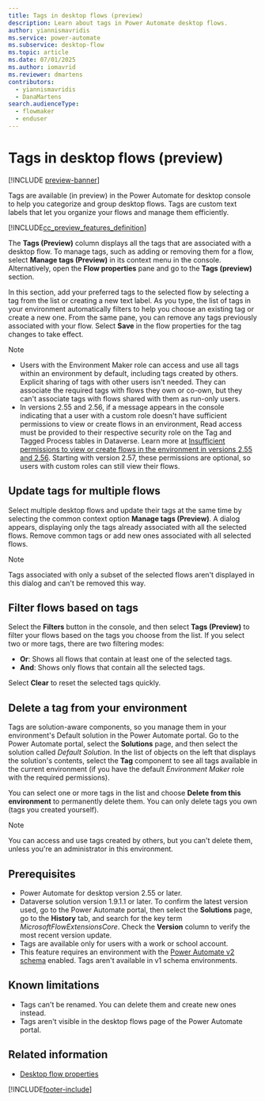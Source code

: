 ```yaml
---
title: Tags in desktop flows (preview)
description: Learn about tags in Power Automate desktop flows.
author: yiannismavridis
ms.service: power-automate
ms.subservice: desktop-flow
ms.topic: article
ms.date: 07/01/2025
ms.author: iomavrid
ms.reviewer: dmartens
contributors:
  - yiannismavridis
  - DanaMartens
search.audienceType: 
  - flowmaker
  - enduser
---
```


# Tags in desktop flows (preview)

[!INCLUDE [preview-banner](~/../shared-content/shared/preview-includes/preview-banner.md)]

Tags are available (in preview) in the Power Automate for desktop console to help you categorize and group desktop flows. Tags are custom text labels that let you organize your flows and manage them efficiently.

[!INCLUDE[cc_preview_features_definition](../includes/cc-preview-features-definition.md)]

The **Tags (Preview)** column displays all the tags that are associated with a desktop flow. To manage tags, such as adding or removing them for a flow, select **Manage tags (Preview)** in its context menu in the console. Alternatively, open the **Flow properties** pane and go to the **Tags (preview)** section.

In this section, add your preferred tags to the selected flow by selecting a tag from the list or creating a new text label. As you type, the list of tags in your environment automatically filters to help you choose an existing tag or create a new one. From the same pane, you can remove any tags previously associated with your flow. Select **Save** in the flow properties for the tag changes to take effect.

> [!NOTE]
> - Users with the Environment Maker role can access and use all tags within an environment by default, including tags created by others. Explicit sharing of tags with other users isn't needed. They can associate the required tags with flows they own or co-own, but they can't associate tags with flows shared with them as run-only users.
> - In versions 2.55 and 2.56, if a message appears in the console indicating that a user with a custom role doesn't have sufficient permissions to view or create flows in an environment, Read access must be provided to their respective security role on the Tag and Tagged Process tables in Dataverse. Learn more at [Insufficient permissions to view or create flows in the environment in versions 2.55 and 2.56](https://community.powerplatform.com/forums/thread/details/?threadid=3ec33061-582b-f011-8c4d-7c1e5247028a). Starting with version 2.57, these permissions are optional, so users with custom roles can still view their flows.

## Update tags for multiple flows

Select multiple desktop flows and update their tags at the same time by selecting the common context option **Manage tags (Preview)**. A dialog appears, displaying only the tags already associated with all the selected flows. Remove common tags or add new ones associated with all selected flows.

> [!NOTE]
> Tags associated with only a subset of the selected flows aren't displayed in this dialog and can't be removed this way.

## Filter flows based on tags

Select the **Filters** button in the console, and then select **Tags (Preview)** to filter your flows based on the tags you choose from the list. If you select two or more tags, there are two filtering modes:

- **Or**: Shows all flows that contain at least one of the selected tags.
- **And**: Shows only flows that contain all the selected tags.

Select **Clear** to reset the selected tags quickly.

## Delete a tag from your environment

Tags are solution-aware components, so you manage them in your environment's Default solution in the Power Automate portal. Go to the Power Automate portal, select the **Solutions** page, and then select the solution called *Default Solution*. In the list of objects on the left that displays the solution's contents, select the **Tag** component to see all tags available in the current environment (if you have the default *Environment Maker* role with the required permissions).

You can select one or more tags in the list and choose **Delete from this environment** to permanently delete them. You can only delete tags you own (tags you created yourself).

> [!NOTE]
> You can access and use tags created by others, but you can't delete them, unless you're an administrator in this environment.

## Prerequisites

- Power Automate for desktop version 2.55 or later.
- Dataverse solution version 1.9.1.1 or later. To confirm the latest version used, go to the Power Automate portal, then select the **Solutions** page, go to the **History** tab, and search for the key term *MicrosoftFlowExtensionsCore*. Check the **Version** column to verify the most recent version update.
- Tags are available only for users with a work or school account.
- This feature requires an environment with the [Power Automate v2 schema](schema.md) enabled. Tags aren't available in v1 schema environments.

## Known limitations

- Tags can't be renamed. You can delete them and create new ones instead.
- Tags aren't visible in the desktop flows page of the Power Automate portal.

## Related information

- [Desktop flow properties](console.md#desktop-flow-properties)

[!INCLUDE[footer-include](../includes/footer-banner.md)]
